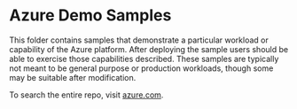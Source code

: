 # Azure Demo Samples

This folder contains samples that demonstrate a particular workload or capability of the Azure platform.  After deploying the sample users should be able to exercise those capabilities described.  These samples are typically not meant to be general purpose or production workloads, though some may be suitable after modification.

To search the entire repo, visit [azure.com](https://azure.microsoft.com/en-us/documentation/templates/).


